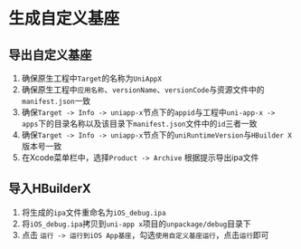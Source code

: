 # 生成自定义基座

## 导出自定义基座
1. 确保原生工程中`Target`的名称为`UniAppX`     
2. 确保原生工程中`应用名称`、`versionName`、`versionCode`与资源文件中的`manifest.json`一致   
3. 确保`Target -> Info -> uniapp-x`节点下的`appid`与工程中`uni-app-x -> apps`下的目录名称以及该目录下`manifest.json`文件中的`id`三者一致   
4. 确保`Target -> Info -> uniapp-x`节点下的`uniRuntimeVersion`与`HBuilder X`版本号一致   
5. 在Xcode菜单栏中，选择`Product -> Archive` 根据提示导出ipa文件   

## 导入HBuilderX
1. 将生成的`ipa`文件重命名为`iOS_debug.ipa`   
2. 将`iOS_debug.ipa`拷贝到`uni-app x`项目的`unpackage/debug`目录下   
3. 点击 `运行 -> 运行到iOS App基座`，勾选`使用自定义基座运行`，点击`运行`即可   